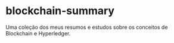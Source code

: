 # blockchain-summary
Uma coleção dos meus resumos e estudos sobre os conceitos de Blockchain e Hyperledger.
